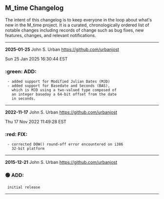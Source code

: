 ## M_time Changelog

The intent of this changelog is to keep everyone in the loop about what's
new in the M_time project. It is a curated, chronologically ordered
list of notable changes including records of change such as bug fixes,
new features, changes, and relevant notifications.

---
**2025-01-25**  John S. Urban  <https://github.com/urbanjost>

Sun 25 Jan 2025 16:30:44 EST
### :green: ADD:
     - added support for Modified Julian Dates (MJD) 
     - added support for Basedate and Seconds (BAS),
       which is MJD using a two-valued type composed of
       an integer baseday a 64-bit offset from the date
       in seconds.
---
**2022-11-17**  John S. Urban  <https://github.com/urbanjost>

Thu 17 Nov 2022 11:49:28 EST
### :red: FIX:
     - corrected DOW() round-off error encountered on i386
       32-bit platform
---
**2015-12-21**  John S. Urban  <https://github.com/urbanjost>

### :green_circle: ADD:
     initial release
---

<!--
   - [x] manpage
   - [x] demo program
   - [ ] unit test
### :orange_circle: DIFF:
       + renamed ADVICE(3f) to ALERT(3f)
### :green_circle: ADD:
       + advice(3f) was added to provide a standardized message format simply.
### :red_circle: FIX:
       + </bo> did not work on several terminal types, changed it to a more
         universally accepted value.
-->

